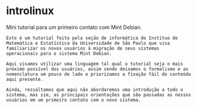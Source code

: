 # introlinux
Mini tutorial para um primeiro contato com Mint Debian.

	Este é um tutorial feito pela seção de informática do Instituo de Matemática e Estatística da Universidade de São Paulo que visa familiarizar os novos usuários à migração de seus sistemas operacionais para o sistema Mint Debian.

	Aqui visamos utilizar uma linguagem tal qual o tutorial seja o mais próximo possível dos usuários, assim sendo deixamos o formalismo e as nomenclatura um pouco de lado e priorizamos a fixação fáil do conteúdo aqui presente.

	Ainda, ressaltamos que aqui não abordaremos uma introdução a todo o sistema, mas sim, as principais orientações que são passadas as nossos usuários em um primeiro contato com o novo sistema.
